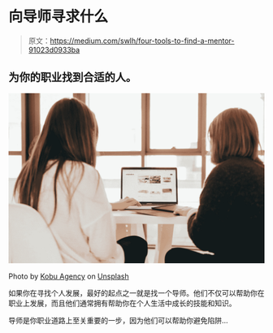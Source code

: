 # 向导师寻求什么

> 原文：<https://medium.com/swlh/four-tools-to-find-a-mentor-91023d0933ba>

## 为你的职业找到合适的人。

![](img/1405246c3ec98c102ecbb44caa713ae9.png)

Photo by [Kobu Agency](https://unsplash.com/photos/7okkFhxrxNw?utm_source=unsplash&utm_medium=referral&utm_content=creditCopyText) on [Unsplash](https://unsplash.com/search/photos/mentor?utm_source=unsplash&utm_medium=referral&utm_content=creditCopyText)

如果你在寻找个人发展，最好的起点之一就是找一个导师。他们不仅可以帮助你在职业上发展，而且他们通常拥有帮助你在个人生活中成长的技能和知识。

导师是你职业道路上至关重要的一步，因为他们可以帮助你避免陷阱…